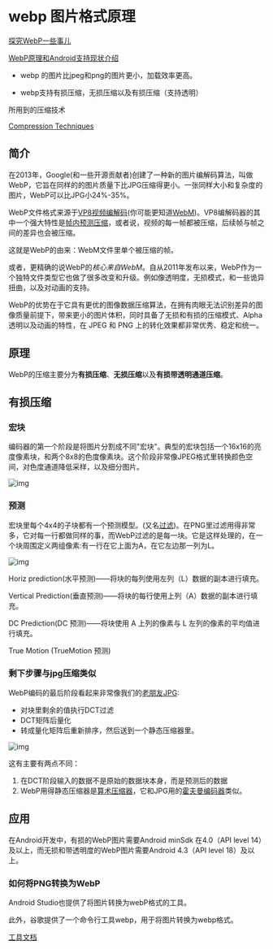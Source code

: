 # webp 图片格式原理

[探究WebP一些事儿](https://aotu.io/notes/2016/06/23/explore-something-of-webp/index.html)

[WebP原理和Android支持现状介绍](https://zhuanlan.zhihu.com/p/23648251)

- webp 的图片比jpeg和png的图片更小，加载效率更高。

- webp支持有损压缩，无损压缩以及有损压缩（支持透明）

所用到的压缩技术

[Compression Techniques](https://developers.google.com/speed/webp/docs/compression)



## 简介

在2013年，Google(和一些开源贡献者)创建了一种新的图片编解码算法，叫做WebP，它旨在同样的的图片质量下比JPG压缩得更小。一张同样大小和复杂度的图片，WebP可以比JPG小24%-35%。

WebP文件格式来源于[VP8视频编解码](https://link.jianshu.com?t=http://static.googleusercontent.com/external_content/untrusted_dlcp/research.google.com/en/us/pubs/archive/37073.pdf)(你可能更知道[WebM](https://link.jianshu.com?t=http://www.webmproject.org/))。VP8编解码器的其中一个强大特性是[帧内预测压缩](https://link.jianshu.com?t=http://blog.webmproject.org/2010/07/inside-webm-technology-vp8-intra-and.html)，或者说，视频的每一帧都被压缩，后续帧与帧之间的差异也会被压缩。

这就是WebP的由来：WebM文件里单个被压缩的帧。

或者，更精确的说WebP的*核心来自WebM*。自从2011年发布以来，WebP作为一个独特文件类型它也做了很多改变和升级。例如像透明度，无损模式，和一些诡异扭曲，以及对动画的支持。

WebP的优势在于它具有更优的图像数据压缩算法，在拥有肉眼无法识别差异的图像质量前提下，带来更小的图片体积，同时具备了无损和有损的压缩模式、Alpha 透明以及动画的特性，在 JPEG 和 PNG 上的转化效果都非常优秀、稳定和统一。





## 原理



WebP的压缩主要分为**有损压缩**、**无损压缩**以及**有损带透明通道压缩**。

## 有损压缩

### 宏块

编码器的第一个阶段是将图片分割成不同"宏块"。典型的宏块包括一个16x16的亮度像素块，和两个8x8的色度像素块。这个阶段非常像JPEG格式里转换颜色空间，对色度通道降低采样，以及细分图片。

![img](E:\AndroidLearning\图片\images\298426-07c6dd948b262797.webp)

### 预测

宏块里每个4x4的子块都有一个预测模型。(又名[过滤](https://link.jianshu.com/?t=https://en.wikipedia.org/wiki/Delta_encoding))。在PNG里过滤用得非常多，它对每一行都做同样的事，而WebP过滤的是每一块。它是这样处理的，在一个块周围定义两组像素:有一行在它上面为A，在它左边那一列为L。

![img](E:\AndroidLearning\图片\images\298426-57125684115c7c24.webp)

Horiz prediction(水平预测)——将块的每列使用左列（L）数据的副本进行填充。

Vertical Prediction(垂直预测)——将块的每行使用上列（A）数据的副本进行填充。

DC Prediction(DC 预测)——将块使用 A 上列的像素与 L 左列的像素的平均值进行填充。

True Motion (TrueMotion 预测)



### 剩下步骤与jpg压缩类似



WebP编码的最后阶段看起来非常像我们的[老朋友JPG](https://link.jianshu.com?t=https://medium.freecodecamp.com/how-jpg-works-a4dbd2316f35#.st8n7dcuh):

- 对块里剩余的值执行DCT过滤
- DCT矩阵后量化
- 转成量化矩阵后重新排序，然后送到一个静态压缩器里。



![img](https:////upload-images.jianshu.io/upload_images/298426-5298a2ded42c27a7.png?imageMogr2/auto-orient/strip%7CimageView2/2/w/624/format/webp)



这有主要有两点不同：

1. 在DCT阶段输入的数据不是原始的数据块本身，而是预测后的数据
2. WebP用得静态压缩器是[算术压缩器](https://link.jianshu.com?t=https://www.youtube.com/watch?v=FdMoL3PzmSA&index=7&list=PLOU2XLYxmsIJGErt5rrCqaSGTMyyqNt2H)，它和JPG用的[霍夫曼编码器](https://link.jianshu.com?t=https://www.youtube.com/watch?v=6rnF2Mo80x0&feature=youtu.be&t=16m3s)类似。



## 应用

在Android开发中，有损的WebP图片需要Android minSdk 在4.0（API level 14）及以上，而无损和带透明度的WebP图片需要Android 4.3（API level 18）及以上。



### 如何将PNG转换为WebP



Android Studio也提供了将图片转换为webP格式的工具。

此外，谷歌提供了一个命令行工具webp，用于将图片转换为webp格式。

[工具文档](https://developers.google.com/speed/webp/docs/using)



